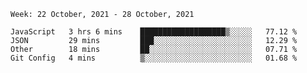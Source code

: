 <!--START_SECTION:waka-->
```text
Week: 22 October, 2021 - 28 October, 2021

JavaScript   3 hrs 6 mins    ███████████████████▒░░░░░   77.12 % 
JSON         29 mins         ███░░░░░░░░░░░░░░░░░░░░░░   12.29 % 
Other        18 mins         ██░░░░░░░░░░░░░░░░░░░░░░░   07.71 % 
Git Config   4 mins          ▒░░░░░░░░░░░░░░░░░░░░░░░░   01.68 % 
```
<!--END_SECTION:waka-->
